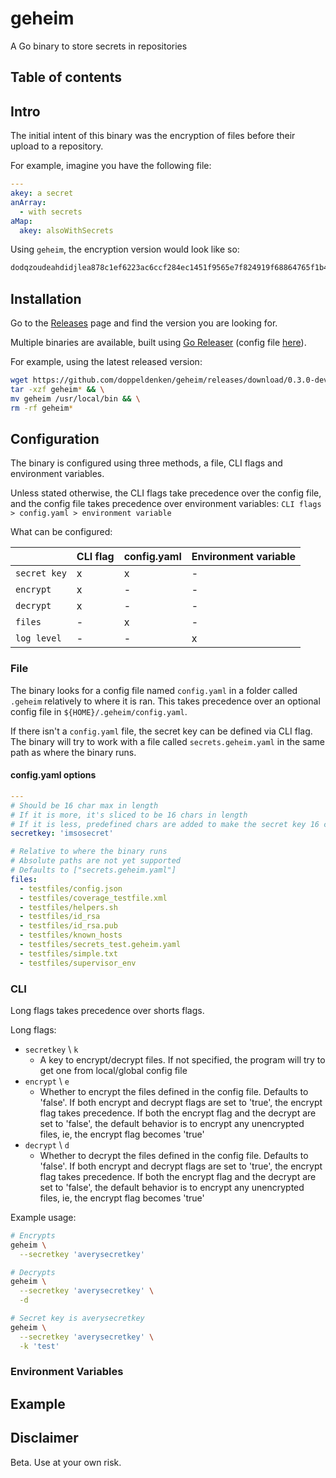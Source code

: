 # geheim

A Go binary to store secrets in repositories

## Table of contents

## Intro

The initial intent of this binary was the encryption of files before their upload to a repository.

For example, imagine you have the following file:

```yaml
---
akey: a secret
anArray:
  - with secrets
aMap:
  akey: alsoWithSecrets

```

Using `geheim`, the encryption version would look like so:

```txt
dodqzoudeahdidjlea878c1ef6223ac6ccf284ec1451f9565e7f824919f68864765f1b472322e51d44f6eb4ffbb51c1bd7ecd15156adb60aef1316ac4ecc46839f41c08fb35883d432e79b53f0b19cd7d68b507b6496920a
```

## Installation

Go to the [Releases](https://github.com/doppeldenken/geheim/releases) page and find the version you are looking for.

Multiple binaries are available, built using [Go Releaser](https://goreleaser.com/) (config file [here](.goreleaser.yaml)).

For example, using the latest released version:

```bash
wget https://github.com/doppeldenken/geheim/releases/download/0.3.0-dev/geheim_0.3.0-dev_Linux_x86_64.tar.gz && \
tar -xzf geheim* && \
mv geheim /usr/local/bin && \
rm -rf geheim*
```

## Configuration

The binary is configured using three methods, a file, CLI flags and environment variables.

Unless stated otherwise, the CLI flags take precedence over the config file, and the config file takes precedence over environment variables: `CLI flags > config.yaml > environment variable`

What can be configured:

|  | CLI flag | config.yaml | Environment variable |
| --- | --- | --- | --- |
| `secret key` | x | x | - |
| `encrypt` | x | - | - |
| `decrypt` | x | - | - |
| `files` | - | x | - |
| `log level` | - | - | x |

### File

The binary looks for a config file named `config.yaml` in a folder called `.geheim` relatively to where it is ran. This takes precedence over an optional config file in `${HOME}/.geheim/config.yaml`.

If there isn't a `config.yaml` file, the secret key can be defined via CLI flag. The binary will try to work with a file called `secrets.geheim.yaml` in the same path as where the binary runs.

#### config.yaml options

```yaml
---
# Should be 16 char max in length
# If it is more, it's sliced to be 16 chars in length
# If it is less, predefined chars are added to make the secret key 16 chars in length
secretkey: 'imsosecret'

# Relative to where the binary runs
# Absolute paths are not yet supported
# Defaults to ["secrets.geheim.yaml"]
files:
  - testfiles/config.json
  - testfiles/coverage_testfile.xml
  - testfiles/helpers.sh
  - testfiles/id_rsa
  - testfiles/id_rsa.pub
  - testfiles/known_hosts
  - testfiles/secrets_test.geheim.yaml
  - testfiles/simple.txt
  - testfiles/supervisor_env
```

### CLI

Long flags takes precedence over shorts flags.

Long flags:

- `secretkey` \ `k`
  - A key to encrypt/decrypt files. If not specified, the program will try to get one from local/global config file
- `encrypt` \ `e`
  - Whether to encrypt the files defined in the config file. Defaults to 'false'. If both encrypt and decrypt flags are set to 'true', the encrypt flag takes precedence. If both the encrypt flag and the decrypt are set to 'false', the default behavior is to encrypt any unencrypted files, ie, the encrypt flag becomes 'true'
- `decrypt` \ `d`
  - Whether to decrypt the files defined in the config file. Defaults to 'false'. If both encrypt and decrypt flags are set to 'true', the encrypt flag takes precedence. If both the encrypt flag and the decrypt are set to 'false', the default behavior is to encrypt any unencrypted files, ie, the encrypt flag becomes 'true'

Example usage:

```bash
# Encrypts
geheim \
  --secretkey 'averysecretkey'

# Decrypts
geheim \
  --secretkey 'averysecretkey' \
  -d

# Secret key is averysecretkey
geheim \
  --secretkey 'averysecretkey' \
  -k 'test'
```

### Environment Variables

## Example

## Disclaimer

Beta. Use at your own risk.
